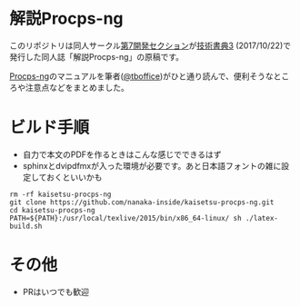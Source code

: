 # 解説Procps-ng

このリポジトリは同人サークル[第7開発セクション](https://sites.google.com/site/dai7sec/ "第7開発セクション")が[技術書典3](https://techbookfest.org/event/tbf03) (2017/10/22)で発行した同人誌「解説Procps-ng」の原稿です。

[Procps-ng](https://gitlab.com/procps-ng/procps "procps")のマニュアルを筆者([@tboffice](https://twitter.com/tboffice))がひと通り読んで、便利そうなところや注意点などをまとめました。


# ビルド手順

- 自力で本文のPDFを作るときはこんな感じでできるはず
- sphinxとdvipdfmxが入った環境が必要です。あと日本語フォントの雑に設定しておくといいかも

```
rm -rf kaisetsu-procps-ng
git clone https://github.com/nanaka-inside/kaisetsu-procps-ng.git
cd kaisetsu-procps-ng
PATH=${PATH}:/usr/local/texlive/2015/bin/x86_64-linux/ sh ./latex-build.sh
```

# その他

- PRはいつでも歓迎
